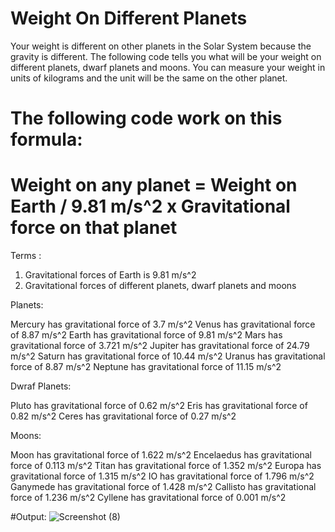 # Weight On Different Planets
Your weight is different on other planets in the Solar System because the gravity is different. The following code tells you what will be  your weight on different planets, dwarf planets and moons. You can measure your weight in units of kilograms and the unit will be the same on the other planet.

# The following code work on this formula:
 
# Weight on any planet = Weight on Earth / 9.81 m/s^2 x Gravitational force on that planet
 
Terms :
1. Gravitational forces of Earth is 9.81 m/s^2
2. Gravitational forces of different planets, dwarf planets and moons

Planets:

Mercury has gravitational force of 3.7 m/s^2
Venus has gravitational force of 8.87 m/s^2
Earth has gravitational force of 9.81 m/s^2
Mars has gravitational force of 3.721 m/s^2
Jupiter has gravitational force of 24.79 m/s^2
Saturn has gravitational force of 10.44 m/s^2
Uranus has gravitational force of 8.87 m/s^2
Neptune has gravitational force of 11.15 m/s^2

Dwraf Planets:

Pluto has gravitational force of 0.62 m/s^2
Eris has gravitational force of 0.82 m/s^2
Ceres has gravitational force of 0.27 m/s^2

Moons:

Moon has gravitational force of 1.622 m/s^2
Encelaedus has gravitational force of 0.113 m/s^2
Titan has gravitational force of 1.352 m/s^2
Europa has gravitational force of 1.315 m/s^2
IO has gravitational force of 1.796 m/s^2
Ganymede has gravitational force of 1.428 m/s^2
Callisto has gravitational force of 1.236 m/s^2
Cyllene has gravitational force of 0.001 m/s^2

#Output:
![Screenshot (8)](https://user-images.githubusercontent.com/85709371/128569479-bae67cc3-461a-4c4e-a142-7bbe8faa671d.png)
